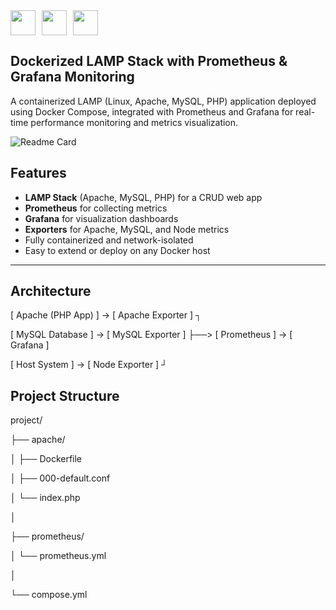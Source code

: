 <div style="display: flex; align-items: center; gap: 10px;">
  <img src="https://skillicons.dev/icons?i=linux" style="height: 40px;"/>
  <img src="https://cdn.jsdelivr.net/gh/devicons/devicon@latest/icons/apache/apache-original.svg" style="height: 40px;"/>
  <img src="https://skillicons.dev/icons?i=mysql,php,prometheus,grafana,docker" style="height: 40px;"/>  
</div>

## Dockerized LAMP Stack with Prometheus & Grafana Monitoring     

A containerized LAMP (Linux, Apache, MySQL, PHP) application deployed using Docker Compose, integrated with Prometheus and Grafana for real-time performance monitoring and metrics visualization.

![Readme Card](https://github-readme-stats.vercel.app/api/pin/?username=mirakib&repo=dockerize-lamp-monitoring-stack)

## Features

- **LAMP Stack** (Apache, MySQL, PHP) for a CRUD web app  
- **Prometheus** for collecting metrics  
- **Grafana** for visualization dashboards  
- **Exporters** for Apache, MySQL, and Node metrics  
- Fully containerized and network-isolated  
- Easy to extend or deploy on any Docker host  

---

## Architecture

[ Apache (PHP App) ] → [ Apache Exporter ] ┐

[ MySQL Database ] → [ MySQL Exporter ] ├──> [ Prometheus ] → [ Grafana ]

[ Host System ] → [ Node Exporter ] ┘

## Project Structure

project/

├── apache/

│ ├── Dockerfile 

│ ├── 000-default.conf 

│ └── index.php 

│

├── prometheus/

│ └── prometheus.yml 

│

└── compose.yml 



